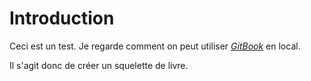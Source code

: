 # Introduction

Ceci est un test. Je regarde comment on peut utiliser [*GitBook*](http://toolchain.gitbook.com) en local.

Il s'agit donc de créer un squelette de livre.
